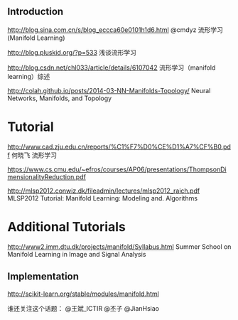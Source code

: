 ## Introduction

http://blog.sina.com.cn/s/blog_eccca60e0101h1d6.html @cmdyz 流形学习 (Manifold Learning)

http://blog.pluskid.org/?p=533 浅谈流形学习

http://blog.csdn.net/chl033/article/details/6107042 流形学习（manifold learning）综述 

http://colah.github.io/posts/2014-03-NN-Manifolds-Topology/ Neural Networks, Manifolds, and Topology

# Tutorial

http://www.cad.zju.edu.cn/reports/%C1%F7%D0%CE%D1%A7%CF%B0.pdf 何晓飞 流形学习

https://www.cs.cmu.edu/~efros/courses/AP06/presentations/ThompsonDimensionalityReduction.pdf

http://mlsp2012.conwiz.dk/fileadmin/lectures/mlsp2012_raich.pdf MLSP2012 Tutorial: Manifold Learning: Modeling and. Algorithms

# Additional Tutorials

http://www2.imm.dtu.dk/projects/manifold/Syllabus.html Summer School on Manifold Learning in Image and Signal Analysis

## Implementation

http://scikit-learn.org/stable/modules/manifold.html

谁还关注这个话题： @王斌_ICTIR @丕子 @JianHsiao

